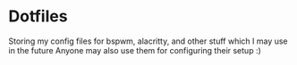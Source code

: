 # Dotfiles
Storing my config files for bspwm, alacritty, and other stuff which I may use in the future
Anyone may also use them for configuring their setup :)
